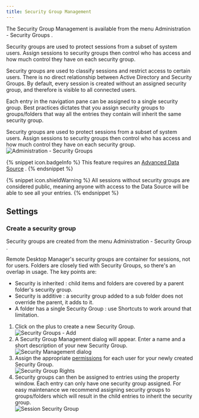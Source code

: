 ```yaml
---
title: Security Group Management
---
```

The Security Group Management is available from the menu Administration - Security Groups .  

Security groups are used to protect sessions from a subset of system users. Assign sessions to security groups then control who has access and how much control they have on each security group.  

Security groups are used to classify sessions and restrict access to certain users. There is no direct relationship between Active Directory and Security Groups. By default, every session is created without an assigned security group, and therefore is visible to all connected users.  

Each entry in the navigation pane can be assigned to a single security group. Best practices dictates that you assign security groups to groups/folders that way all the entries they contain will inherit the same security group.  

Security groups are used to protect sessions from a subset of system users. Assign sessions to security groups then control who has access and how much control they have on each security group.  
![Administration - Security Groups](https://webdevolutions.azureedge.net/docs/en/rdm/mac/clip10392.png) 

{% snippet icon.badgeInfo %} 
This feature requires an [Advanced Data Source](/rdm/mac/data-sources/data-sources-types/advanced-data-sources/) . 
{% endsnippet %}
 
{% snippet icon.shieldWarning %} 
All sessions without security groups are considered public, meaning anyone with access to the Data Source will be able to see all your entries. 
{% endsnippet %}
 
## Settings 

### Create a security group 

Security groups are created from the menu Administration - Security Group .  

Remote Desktop Manager's security groups are container for sessions, not for users. Folders are closely tied with Security Groups, so there's an overlap in usage. The key points are:  

* Security is inherited : child items and folders are covered by a parent folder's security group. 
* Security is additive : a security group added to a sub folder does not override the parent, it adds to it. 
* A folder has a single Security Group : use Shortcuts to work around that limitation.  

1. Click on the plus to create a new Security Group.  
![Security Groups - Add](https://webdevolutions.azureedge.net/docs/en/rdm/mac/clip10393.png) 
1. A Security Group Management dialog will appear. Enter a name and a short description of your new Security Group.  
![Security Management dialog](https://webdevolutions.azureedge.net/docs/en/rdm/mac/clip10394.png) 
1. Assign the appropriate [permissions](/rdm/mac/commands/administration/user-management/permissions/) for each user for your newly created Security Group.  
![Security Group Rights](https://webdevolutions.azureedge.net/docs/en/rdm/mac/clip10395.png) 
1. Security groups can then be assigned to entries using the property window. Each entry can only have one security group assigned. For easy maintenance we recommend assigning security groups to groups/folders which will result in the child entries to inherit the security group.  
![Session Security Group](https://webdevolutions.azureedge.net/docs/en/rdm/mac/clip10445.png) 
